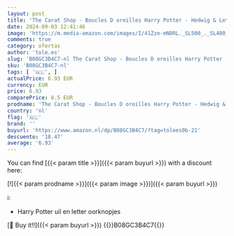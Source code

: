 ```yaml
---
layout: post
title: 'The Carat Shop - Boucles D oreilles Harry Potter - Hedwig & Lettre - 5055583428272'
date: 2024-09-03 12:41:46
image: 'https://m.media-amazon.com/images/I/41Zze-mN8RL._SL500_._SL400_.jpg'
comments: true
category: ofertas
author: 'tole.es'
slug: 'B08GC3B4C7-nl The Carat Shop - Boucles D oreilles Harry Potter - Hedwig...'
sku: 'B08GC3B4C7-nl'
tags: [ '🇳🇱', ]
actualPrice: 6.93 EUR
currency: EUR
price: 6.93
comparePrice: 8.5 EUR
prodname: 'The Carat Shop - Boucles D oreilles Harry Potter - Hedwig & Lettre - 5055583428272'
country: 'nl'
flag: '🇳🇱'
brand: ''
buyurl: 'https://www.amazon.nl/dp/B08GC3B4C7/?tag=tolees0b-21'
descuento: '18.47'
average: '6.93'
---
```


You can find [{{< param title >}}]({{< param buyurl >}}) with a discount here:

[![{{< param prodname >}}]({{< param image >}})]({{< param buyurl >}})

ℹ️:

- Harry Potter uil en letter oorknopjes

[🛒 Buy it!!]({{< param buyurl >}})
{{<world>}}B08GC3B4C7{{</world>}}
